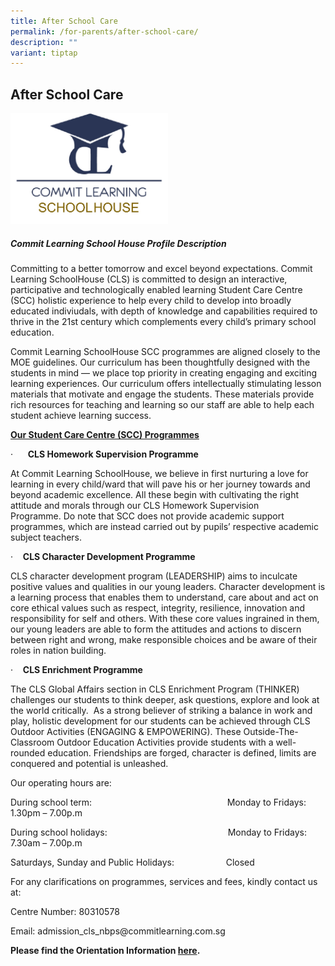 ```yaml
---
title: After School Care
permalink: /for-parents/after-school-care/
description: ""
variant: tiptap
---
```

<h2>After School Care</h2>
<div class="isomer-image-wrapper">
<img style="width: 50%;" height="auto" width="100%" src="/images/Afterschoolcare.png">
</div>
<h5>Commit Learning School House Profile Description</h5>
<p>Committing to a better tomorrow and excel beyond expectations. Commit
Learning SchoolHouse (CLS) is committed to design an interactive, participative
and technologically enabled learning Student Care Centre (SCC) holistic
experience to help every child to develop into broadly educated indiviudals,
with depth of knowledge and capabilities required to thrive in the 21st&nbsp;century
which complements every child’s primary school education.</p>
<p>Commit Learning SchoolHouse SCC programmes are aligned closely to the
MOE guidelines.&nbsp;Our curriculum has been thoughtfully designed with
the students in mind — we place top priority in creating engaging and exciting
learning experiences. Our curriculum offers intellectually stimulating
lesson materials that motivate and engage the students. These materials
provide rich resources for teaching and learning so our staff are able
to help each student achieve learning success.</p>
<p><strong><u>Our Student Care Centre (SCC) Programmes</u></strong>
</p>
<p>·&nbsp;&nbsp;&nbsp;&nbsp;&nbsp;&nbsp;<strong>CLS Homework Supervision Programme</strong>
</p>
<p>At Commit Learning SchoolHouse, we believe in first nurturing a love for
learning in every child/ward that will pave his or her journey towards
and beyond academic excellence. All these begin with cultivating the right
attitude and morals through our CLS Homework Supervision Programme.&nbsp;Do
note that SCC does not provide academic support programmes, which are instead
carried out by pupils’ respective academic subject teachers.</p>
<p>·&nbsp;&nbsp;&nbsp;&nbsp;<strong>CLS Character Development Programme</strong>
</p>
<p>CLS character development program (LEADERSHIP) aims to inculcate positive
values and qualities in our young leaders. Character development is a learning
process that enables them to understand, care about and act on core ethical
values such as respect, integrity, resilience, innovation and responsibility
for self and others.&nbsp;With&nbsp;these core values ingrained in them,
our young leaders are able to form the attitudes and actions to discern
between right and wrong, make responsible choices and be aware of their
roles in nation building.</p>
<p>·&nbsp;&nbsp;&nbsp;&nbsp;<strong>CLS Enrichment Programme</strong>
</p>
<p>The CLS Global Affairs section in CLS Enrichment Program (THINKER) challenges
our students to think deeper, ask questions, explore and look at the world
critically.&nbsp;&nbsp;As a strong believer of striking a balance in work
and play, holistic development for our students can be achieved through
CLS Outdoor Activities (ENGAGING &amp; EMPOWERING). These Outside-The-Classroom
Outdoor Education Activities provide students with a well-rounded education.
Friendships are forged, character is defined, limits are conquered and
potential is unleashed.</p>
<p>Our operating hours are:</p>
<p>During&nbsp;school term: &nbsp;&nbsp;&nbsp;&nbsp;&nbsp;&nbsp;&nbsp;&nbsp;&nbsp;&nbsp;&nbsp;&nbsp;&nbsp;&nbsp;&nbsp;&nbsp;&nbsp;&nbsp;&nbsp;&nbsp;&nbsp;&nbsp;&nbsp;&nbsp;&nbsp;&nbsp;&nbsp;&nbsp;&nbsp;&nbsp;&nbsp;&nbsp;&nbsp;&nbsp;&nbsp;&nbsp;&nbsp;&nbsp;&nbsp;&nbsp;&nbsp;&nbsp;&nbsp;&nbsp;&nbsp;&nbsp;&nbsp;&nbsp;&nbsp;&nbsp;&nbsp;&nbsp;&nbsp;
Monday to Fridays: &nbsp;&nbsp;&nbsp; 1.30pm – 7.00p.m</p>
<p>During&nbsp;school holidays: &nbsp;&nbsp;&nbsp;&nbsp;&nbsp;&nbsp;&nbsp;&nbsp;&nbsp;&nbsp;&nbsp;&nbsp;&nbsp;&nbsp;&nbsp;&nbsp;&nbsp;&nbsp;&nbsp;&nbsp;&nbsp;&nbsp;&nbsp;&nbsp;&nbsp;&nbsp;&nbsp;&nbsp;&nbsp;&nbsp;&nbsp;&nbsp;&nbsp;&nbsp;&nbsp;&nbsp;&nbsp;&nbsp;&nbsp;&nbsp;&nbsp;&nbsp;&nbsp;&nbsp;&nbsp;&nbsp;&nbsp;
Monday to Fridays: &nbsp;&nbsp;&nbsp; 7.30am – 7.00p.m</p>
<p>Saturdays, Sunday and Public Holidays: &nbsp;&nbsp;&nbsp;&nbsp;&nbsp;&nbsp;&nbsp;&nbsp;&nbsp;&nbsp;&nbsp;&nbsp;&nbsp;&nbsp;&nbsp;&nbsp;&nbsp;&nbsp;&nbsp;
Closed</p>
<p></p>
<p>For any clarifications on programmes, services and fees, kindly contact
us at:</p>
<p>Centre Number: 80310578</p>
<p>Email:&nbsp;admission_cls_nbps@commitlearning.com.sg</p>
<p><strong>Please find the Orientation Information&nbsp;<a href="/files/Commit_Learning_SchoolHouse___Naval_Base_Primary_School_2025_SCC_Orientation_Information.pdf" rel="noopener noreferrer nofollow" target="_blank">here</a>.</strong>
</p>
<p></p>
<p></p>